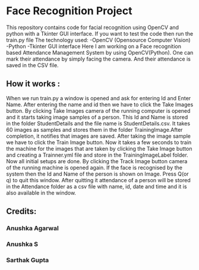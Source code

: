 # Face Recognition Project
This repository contains code for facial recognition using OpenCV and python with a Tkinter GUI interface. If you want to test the code then run the train.py file
The technology used: -OpenCV (Opensource Computer Vision) -Python -Tkinter GUI interface
Here I am working on a Face recognition based Attendance Management System by using OpenCV(Python). One can mark their attendance by simply facing the camera. And their attendance is saved in the CSV file.


## How it works :
When we run train.py a window is opened and ask for entering Id and Enter Name. After entering the name and id then we have to click the Take Images button. By clicking Take Images camera of the running computer is opened and it starts taking image samples of a person. This Id and Name is stored in the folder StudentDetails and the file name is StudentDetails.csv. It takes 60 images as samples and stores them in the folder TrainingImage.After completion, it notifies that images are saved. After taking the image sample we have to click the Train Image button. Now it takes a few seconds to train the machine for the images that are taken by clicking the Take Image button and creating a Trainner.yml file and store in the TrainingImageLabel folder. Now all initial setups are done. By clicking the Track Image button camera of the running machine is opened again. If the face is recognised by the system then the Id and Name of the person is shown on Image. Press Q(or q) to quit this window. After quitting it attendance of a person will be stored in the Attendance folder as a csv file with name, id, date and time and it is also available in the window.

## Credits:
### Anushka Agarwal
### Anushka S
### Sarthak Gupta
